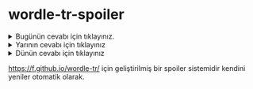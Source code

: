 # wordle-tr-spoiler

<details>
  <summary>Bugünün cevabı için tıklayınız.</summary>
  <br>
    <b> tonla </b>
</details>

<details>
  <summary>Yarının cevabı için tıklayınız</summary>
  <br>
   <b> enzim </b>
</details>

<details>
  <summary>Dünün cevabı için tıklayınız </summary>
  <br>
  <b> bursa </b>
</details>

https://f.github.io/wordle-tr/ için geliştirilmiş bir spoiler sistemidir kendini yeniler otomatik olarak.

